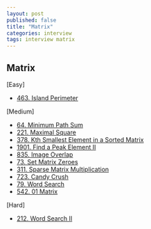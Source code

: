 ```yaml
---
layout: post
published: false
title: "Matrix"
categories: interview
tags: interview matrix
---
```


## Matrix

[Easy]
- [463. Island Perimeter](problems/2023-05-20-island-perimeter.md)

[Medium]
- [64. Minimum Path Sum](/interview/2023/05/21/minimum-path-sum/)
- [221. Maximal Square](/interview/2023/05/21/maximal-square/)
- [378. Kth Smallest Element in a Sorted Matrix](/interview/2023/05/21/kth-smallest-element-in-a-sorted-matrix/)
- [1901. Find a Peak Element II](/interview/2023/05/28/find-a-peak-element-ii/)
- [835. Image Overlap](/interview/2023/05/21/image-overlap/)
- [73. Set Matrix Zeroes](/interview/2023/05/21/set-matrix-zeroes/)
- [311. Sparse Matrix Multiplication](/interview/2023/05/21/sparse-matrix-multiplication/)
- [723. Candy Crush](/interview/2023/05/21/candy-crush/)
- [79. Word Search](/interview/2023/04/20/word-search/)
- [542. 01 Matrix](/interview/2023/05/23/01-matrix/)

[Hard]
- [212. Word Search II](/interview/2023/05/21/word-search-ii/)
